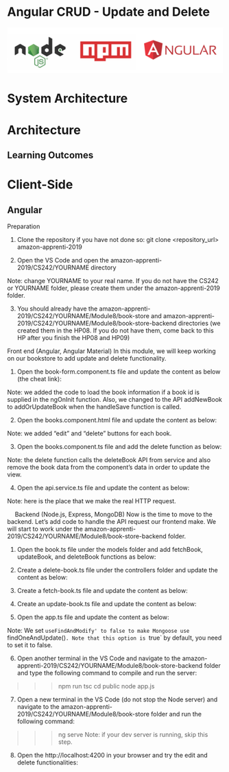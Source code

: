 # Angular CRUD - Update and Delete

![Logo](/10_Angular_CRUD_Update_and_Delete/images/01_logo.png "Logo")

# System Architecture


# Architecture

## Learning Outcomes

# Client-Side

## Angular

Preparation

1)	Clone the repository if you have not done so:
git clone <repository_url> amazon-apprenti-2019

2)	Open the VS Code and open the amazon-apprenti-2019/CS242/YOURNAME directory

Note: change YOURNAME to your real name. If you do not have the CS242 or YOURNAME folder, please create them under the amazon-apprenti-2019 folder.

3)	You should already have the amazon-apprenti-2019/CS242/YOURNAME/Module8/book-store and amazon-apprenti-2019/CS242/YOURNAME/Module8/book-store-backend directories (we created them in the HP08. If you do not have them, come back to this HP after you finish the HP08 and HP09)


Front end (Angular, Angular Material)
In this module, we will keep working on our bookstore to add update and delete functionality.

1)	Open the book-form.component.ts file and update the content as below (the cheat link):


Note: we added the code to load the book information if a book id is supplied in the ngOnInit function. Also, we changed to the API addNewBook to addOrUpdateBook when the handleSave function is called.

2)	Open the books.component.html file and update the content as below:

Note: we added “edit” and “delete” buttons for each book.

3)	Open the books.component.ts file and add the delete function as below:

Note: the delete function calls the deleteBook API from service and also remove the book data from the component’s data in order to update the view.

4)	Open the api.service.ts file and update the content as below:

Note: here is the place that we make the real HTTP request.



 
Backend (Node.js, Express, MongoDB)
Now is the time to move to the backend. Let’s add code to handle the API request our frontend make.
We will start to work under the amazon-apprenti-2019/CS242/YOURNAME/Module8/book-store-backend folder.

1)	Open the book.ts file under the models folder and add fetchBook, updateBook, and deleteBook functions as below:


2)	Create a delete-book.ts file under the controllers folder and update the content as below:


3)	Create a fetch-book.ts file and update the content as below:


4)	Create an update-book.ts file and update the content as below:


5)	Open the app.ts file and update the content as below:


Note: We set `useFindAndModify' to false to make Mongoose use `findOneAndUpdate()`. Note that this option is `true` by default, you need to set it to false.

6)	Open another terminal in the VS Code and navigate to the amazon-apprenti-2019/CS242/YOURNAME/Module8/book-store-backend folder and type the following command to compile and run the server:
>>> npm run tsc
>>> cd public
>>> node app.js


7)	Open a new terminal in the VS Code (do not stop the Node server) and navigate to the amazon-apprenti-2019/CS242/YOURNAME/Module8/book-store folder and run the following command:
>>> ng serve
Note: if your dev server is running, skip this step.

8)	Open the http://localhost:4200 in your browser and try the edit and delete functionalities:
